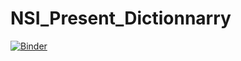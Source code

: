 # NSI_Present_Dictionnarry

[![Binder](https://mybinder.org/badge_logo.svg)](https://mybinder.org/v2/gh/dfialaire/NSI_Present_Dictionnarry/HEAD)
